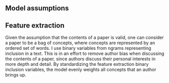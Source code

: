 ## Model assumptions

## Feature extraction
Given the assumption that the contents of a paper is valid, one can consider a paper to be a bag of concepts, where concepts are represented by an ordered set of words. I use binary variables from ngrams representing inclusion in a text. This is in an effort to remove author bias when discussing the contents of a paper, since authors discuss their personal interests in more depth and detail. By standardizing the feature extraction  binary inclusion variables, the model evenly weights all concepts that an author brings up.
